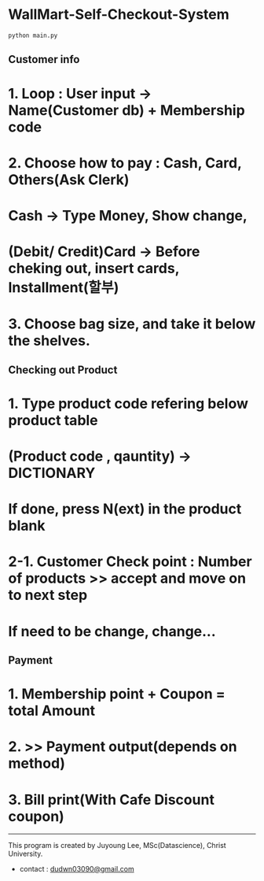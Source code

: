 # WallMart-Self-Checkout-System

```
python main.py
```

Customer info 
--------------
# 1. Loop : User input -> Name(Customer db) + Membership code 
# 2. Choose how to pay : Cash, Card, Others(Ask Clerk)
# Cash -> Type Money, Show change,
# (Debit/ Credit)Card -> Before cheking out, insert cards, Installment(할부) 
# 3. Choose bag size, and take it below the shelves. 

Checking out Product
--------------------
# 1. Type product code refering below product table
# (Product code , qauntity) -> DICTIONARY 
# If done, press N(ext) in the product blank  
# 2-1. Customer Check point : Number of products >> accept and move on to next step
# If need to be change, change... 
Payment
--------
# 1. Membership point + Coupon = total Amount
# 2. >> Payment output(depends on method)
# 3. Bill print(With Cafe Discount coupon)


----------------
This program is created by Juyoung Lee, MSc(Datascience), Christ University.
* contact : <dudwn03090@gmail.com>
